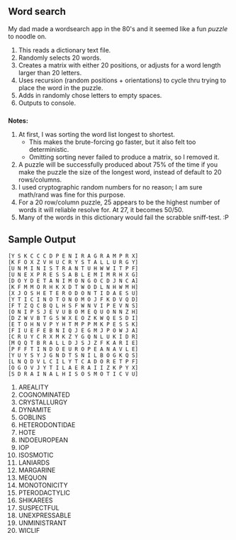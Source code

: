 ## Word search

My dad made a wordsearch app in the 80's and it seemed like a fun *puzzle* to noodle on.  

1. This reads a dictionary text file.
1. Randomly selects 20 words.
1. Creates a matrix with either 20 positions, or adjusts for a word length larger than 20 letters.
1. Uses recursion (random positions + orientations) to cycle thru trying to place the word in the puzzle.
1. Adds in randomly chose letters to empty spaces.
1. Outputs to console.

###
**Notes:**

1. At first, I was sorting the word list longest to shortest.  
    * This makes the brute-forcing go faster, but it also felt too deterministic. 
    * Omitting sorting never failed to produce a matrix, so I removed it.
2. A puzzle will be successfully produced about 75% of the time if you make the puzzle the size of the longest word, instead of default to 20 rows/columns.
2. I used cryptographic random numbers for no reason; I am sure math/rand was fine for this purpose.
1. For a 20 row/column puzzle, 25 appears to be the highest number of words it will reliable resolve for.  At 27, it becomes 50/50.  
1. Many of the words in this dictionary would fail the scrabble sniff-test.  :P

## Sample Output

```
[Y S K C C C D P E N I R A G R A M P R X]
[K F O X Z V H U C R Y S T A L L U R G Y]
[U N M I N I S T R A N T U H W W I T P F]
[U N E X P R E S S A B L E M I M R H X G]
[D O Y D E T A N I M O N G O C D J N C A]
[K F M M O R H K X D T W O D L N H W M H]
[X J O S H E T E R O D O N T I D A E S U]
[Y T I C I N O T O N O M O J F K D V Q D]
[F T Z Q C B Q L H S F W N V I P E V N S]
[O N I P S J E V U B O M E Q U O N N Z H]
[D Z W V B T G S W X E O Z K W Q E S D I]
[E T O H N V P Y H T M P P M K P E S S K]
[F I U E F E B N I Q J E G M J P O W J A]
[C R U Y C R X M K Z Y G Q N L U K I D R]
[M Q Q T B R A L L D J S J Z F K A R I E]
[P F F T I N D O E U R O P E A N A V L E]
[Y U Y S Y J G N D T S N I L B O G K Q S]
[L N Q D V L C I L Y T C A D O R E T P F]
[O G O V J Y T I L A E R A I I Z K P Y X]
[S D R A I N A L H I S O S M O T I C V U]
```

1. AREALITY
2. COGNOMINATED
3. CRYSTALLURGY
4. DYNAMITE
5. GOBLINS
6. HETERODONTIDAE
7. HOTE
8. INDOEUROPEAN
9. IOP
10. ISOSMOTIC
11. LANIARDS
12. MARGARINE
13. MEQUON
14. MONOTONICITY
15. PTERODACTYLIC
16. SHIKAREES
17. SUSPECTFUL
18. UNEXPRESSABLE
19. UNMINISTRANT
20. WICLIF